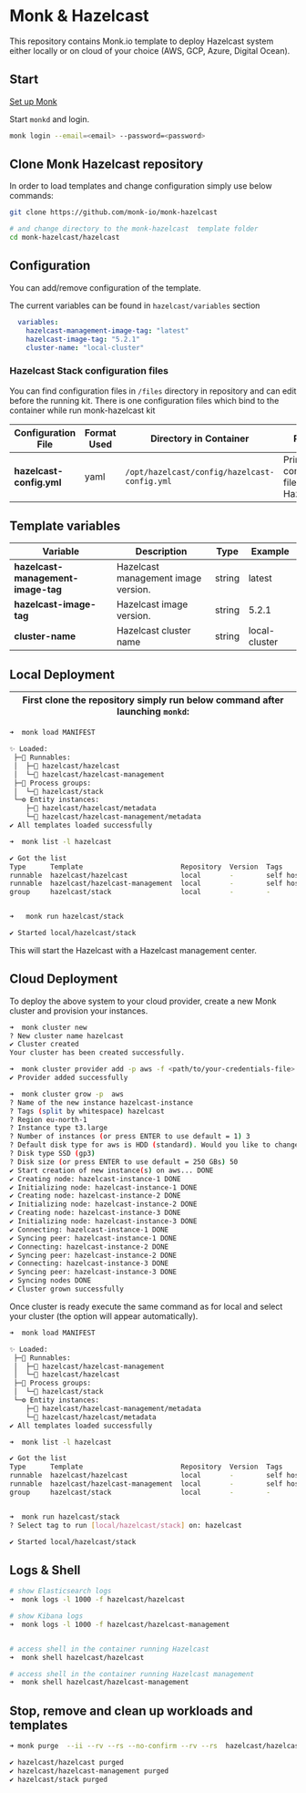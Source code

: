 # Monk & Hazelcast

This repository contains Monk.io template to deploy Hazelcast system either locally or on cloud of your choice (AWS, GCP, Azure, Digital Ocean).

## Start

[Set up Monk](https://docs.monk.io/docs/monk-in-10/)

Start `monkd` and login.

```bash
monk login --email=<email> --password=<password>
```

## Clone Monk Hazelcast repository

In order to load templates and change configuration simply use below commands:

```bash
git clone https://github.com/monk-io/monk-hazelcast

# and change directory to the monk-hazelcast  template folder
cd monk-hazelcast/hazelcast

```

## Configuration

You can add/remove configuration of the template.

The current variables can be found in `hazelcast/variables` section

```yaml
  variables:
    hazelcast-management-image-tag: "latest"
    hazelcast-image-tag: "5.2.1"
    cluster-name: "local-cluster"
```

### Hazelcast Stack configuration files

You can find configuration files in `/files` directory in repository and can edit before the running kit. There is one configuration files which bind to the container while run monk-hazelcast kit

| Configuration File       | Format Used | Directory in Container                       | Purpose                                  |
| ------------------------ | ----------- | -------------------------------------------- | ---------------------------------------- |
| **hazelcast-config.yml** | yaml        | `/opt/hazelcast/config/hazelcast-config.yml` | Primary configuration file for Hazelcast |

## Template variables

| Variable                           | Description                         | Type   | Example       |
| ---------------------------------- | ----------------------------------- | ------ | ------------- |
| **hazelcast-management-image-tag** | Hazelcast management image version. | string | latest        |
| **hazelcast-image-tag**            | Hazelcast  image version.           | string | 5.2.1         |
| **cluster-name**                   | Hazelcast cluster name              | string | local-cluster |

## Local Deployment

| First clone the repository simply run below command after launching `monkd`: |
| :--------------------------------------------------------------------------: |

```bash
➜  monk load MANIFEST

✨ Loaded:
 ├─🔩 Runnables:
 │  ├─🧩 hazelcast/hazelcast
 │  └─🧩 hazelcast/hazelcast-management
 ├─🔗 Process groups:
 │  └─🧩 hazelcast/stack
 └─⚙️ Entity instances:
    ├─🧩 hazelcast/hazelcast/metadata
    └─🧩 hazelcast/hazelcast-management/metadata
✔ All templates loaded successfully

➜  monk list -l hazelcast

✔ Got the list
Type      Template                        Repository  Version  Tags
runnable  hazelcast/hazelcast             local       -        self hosted, distributed systems, database
runnable  hazelcast/hazelcast-management  local       -        self hosted, distributed systems, database
group     hazelcast/stack                 local       -        -


➜   monk run hazelcast/stack

✔ Started local/hazelcast/stack

```

This will start the  Hazelcast with a Hazelcast management center.

## Cloud Deployment

To deploy the above system to your cloud provider, create a new Monk cluster and provision your instances.

```bash
➜  monk cluster new
? New cluster name hazelcast
✔ Cluster created
Your cluster has been created successfully.

➜  monk cluster provider add -p aws -f <path/to/your-credentials-file>
✔ Provider added successfully

➜  monk cluster grow -p  aws
? Name of the new instance hazelcast-instance
? Tags (split by whitespace) hazelcast
? Region eu-north-1
? Instance type t3.large
? Number of instances (or press ENTER to use default = 1) 3
? Default disk type for aws is HDD (standard). Would you like to change it? Yes
? Disk type SSD (gp3)
? Disk size (or press ENTER to use default = 250 GBs) 50
✔ Start creation of new instance(s) on aws... DONE
✔ Creating node: hazelcast-instance-1 DONE
✔ Initializing node: hazelcast-instance-1 DONE
✔ Creating node: hazelcast-instance-2 DONE
✔ Initializing node: hazelcast-instance-2 DONE
✔ Creating node: hazelcast-instance-3 DONE
✔ Initializing node: hazelcast-instance-3 DONE
✔ Connecting: hazelcast-instance-1 DONE
✔ Syncing peer: hazelcast-instance-1 DONE
✔ Connecting: hazelcast-instance-2 DONE
✔ Syncing peer: hazelcast-instance-2 DONE
✔ Connecting: hazelcast-instance-3 DONE
✔ Syncing peer: hazelcast-instance-3 DONE
✔ Syncing nodes DONE
✔ Cluster grown successfully
```

Once cluster is ready execute the same command as for local and select your cluster (the option will appear automatically).

```bash
➜  monk load MANIFEST

✨ Loaded:
 ├─🔩 Runnables:
 │  ├─🧩 hazelcast/hazelcast-management
 │  └─🧩 hazelcast/hazelcast
 ├─🔗 Process groups:
 │  └─🧩 hazelcast/stack
 └─⚙️ Entity instances:
    ├─🧩 hazelcast/hazelcast-management/metadata
    └─🧩 hazelcast/hazelcast/metadata
✔ All templates loaded successfully

➜  monk list -l hazelcast

✔ Got the list
Type      Template                        Repository  Version  Tags
runnable  hazelcast/hazelcast             local       -        self hosted, distributed systems, database
runnable  hazelcast/hazelcast-management  local       -        self hosted, distributed systems, database
group     hazelcast/stack                 local       -        -


➜  monk run hazelcast/stack
? Select tag to run [local/hazelcast/stack] on: hazelcast

✔ Started local/hazelcast/stack
```

## Logs & Shell

```bash
# show Elasticsearch logs
➜  monk logs -l 1000 -f hazelcast/hazelcast

# show Kibana logs
➜  monk logs -l 1000 -f hazelcast/hazelcast-management


# access shell in the container running Hazelcast
➜  monk shell hazelcast/hazelcast

# access shell in the container running Hazelcast management
➜  monk shell hazelcast/hazelcast-management

```

## Stop, remove and clean up workloads and templates

```bash
➜ monk purge  --ii --rv --rs --no-confirm --rv --rs  hazelcast/hazelcast hazelcast/hazelcast-management hazelcast/stack

✔ hazelcast/hazelcast purged
✔ hazelcast/hazelcast-management purged
✔ hazelcast/stack purged
```
